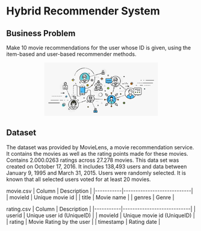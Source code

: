# Hybrid Recommender System

## Business Problem

Make 10 movie recommendations for the user whose ID is given, using the item-based and user-based recommender methods.

<p align="center" width="100%">
    <img width="60%" src="recommender_systems.jpg">
</p>

## Dataset

The dataset was provided by MovieLens, a movie recommendation service. It contains the movies as well as the rating points made for these movies. Contains 2.000.0263 ratings across 27.278 movies. This data set was created on October 17, 2016. It includes 138,493 users and data between January 9, 1995 and March 31, 2015. Users were randomly selected. It is known that all selected users voted for at least 20 movies.

movie.csv
| Column    | Description                |
|-----------|----------------------------|
| movieId   | Unique movie id            |
| title     | Movie name                 |
| genres    | Genre                      |


rating.csv
| Column    | Description                |
|-----------|----------------------------|
| userid    | Unique user id (UniqueID)  |
| movieId   | Unique movie id (UniqueID) |
| rating    | Movie Rating by the user   |
| timestamp | Rating date                |



